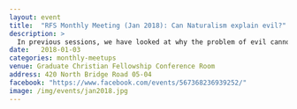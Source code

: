 ```yaml
---
layout: event
title:  "RFS Monthly Meeting (Jan 2018): Can Naturalism explain evil?"
description: >
  In previous sessions, we have looked at why the problem of evil cannot be used to show that Christianity is false. This session will examine why naturalism faces far more significant problems in explaining evil and suffering.
date:   2018-01-03
categories: monthly-meetups
venue: Graduate Christian Fellowship Conference Room
address: 420 North Bridge Road 05-04
facebook: "https://www.facebook.com/events/567368236939252/"
image: /img/events/jan2018.jpg
---
```

